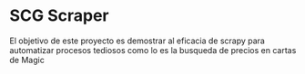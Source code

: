 # SCG Scraper

El objetivo de este proyecto es demostrar al eficacia de scrapy para automatizar
procesos tediosos como lo es la busqueda de precios en cartas de Magic
